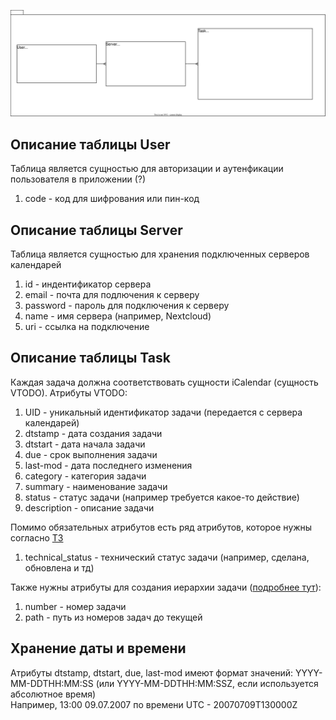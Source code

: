 ![Схема базы данных](Images/db_scheme.svg)
## Описание таблицы User
Таблица является сущностью для авторизации и аутенфикации пользователя в приложении (?)
1. code - код для шифрования или пин-код
## Описание таблицы Server
Таблица является сущностью для хранения подключенных серверов календарей
1. id - индентификатор сервера
2. email - почта для подлючения к серверу
3. password - пароль для подключения к серверу
4. name - имя сервера (например, Nextcloud)
5. uri - ссылка на подключение
## Описание таблицы Task
Каждая задача должна соответствовать сущности iCalendar (сущность VTODO).
Атрибуты VTODO:
1. UID - уникальный идентификатор задачи (передается с сервера календарей)
2. dtstamp - дата создания задачи
3. dtstart - дата начала задачи
4. due - срок выполнения задачи
5. last-mod - дата последнего изменения
6. category - категория задачи
7. summary - наименование задачи
8. status - статус задачи (например требуется какое-то действие)
9. description - описание задачи

Помимо обязательных атрибутов есть ряд атрибутов, которое нужны согласно [ТЗ](https://github.com/SUAI-TaskPlanner-Contest/TaskPlanner/blob/15-create-database/Documentation/TechTask.md)
1. technical_status - технический статус задачи (например, сделана, обновлена и тд)

Также нужны атрибуты для создания иерархии задачи ([подробнее тут](https://github.com/SUAI-TaskPlanner-Contest/TaskPlanner/blob/15-create-database/Documentation/DatabaseReaserch/Database.md)):
1. number - номер задачи
2. path - путь из номеров задач до текущей

## Хранение даты и времени
Атрибуты dtstamp, dtstart, due, last-mod имеют формат значений: YYYY-MM-DDTHH:MM:SS (или YYYY-MM-DDTHH:MM:SSZ, если используется абсолютное время) \
Например, 13:00 09.07.2007 по времени UTC - 20070709T130000Z
